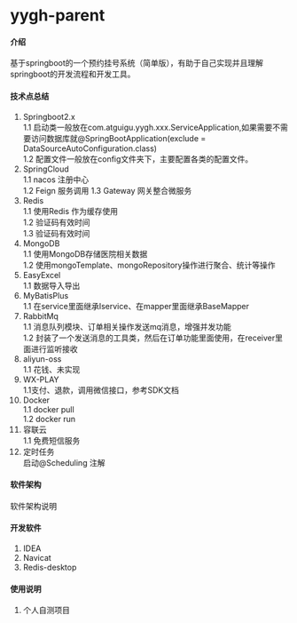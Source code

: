 # yygh-parent

#### 介绍
基于springboot的一个预约挂号系统（简单版），有助于自己实现并且理解springboot的开发流程和开发工具。
#### 技术点总结
1. Springboot2.x    
    1.1 启动类一般放在com.atguigu.yygh.xxx.ServiceApplication,如果需要不需要访问数据库就@SpringBootApplication(exclude = DataSourceAutoConfiguration.class)   
    1.2 配置文件一般放在config文件夹下，主要配置各类的配置文件。  
2. SpringCloud  
    1.1 nacos  注册中心  
    1.2 Feign  服务调用
    1.3 Gateway  网关整合微服务  
3. Redis  
    1.1 使用Redis 作为缓存使用  
    1.2 验证码有效时间  
    1.3 验证码有效时间  
4. MongoDB  
    1.1 使用MongoDB存储医院相关数据  
    1.2 使用mongoTemplate、mongoRepository操作进行聚合、统计等操作  
5. EasyExcel  
    1.1 数据导入导出  
6. MyBatisPlus  
    1.1 在service里面继承Iservice、在mapper里面继承BaseMapper  
7. RabbitMq  
    1.1 消息队列模块、订单相关操作发送mq消息，增强并发功能  
    1.2 封装了一个发送消息的工具类，然后在订单功能里面使用，在receiver里面进行监听接收  
8. aliyun-oss  
    1.1 花钱、未实现  
9. WX-PLAY  
    1.1支付、退款，调用微信接口，参考SDK文档
10. Docker  
    1.1 docker pull  
    1.2 docker run   
11. 容联云  
    1.1 免费短信服务  
12. 定时任务  
    启动@Scheduling 注解
 





#### 软件架构
软件架构说明


#### 开发软件

1.  IDEA
2.  Navicat
3.  Redis-desktop

#### 使用说明

1.  个人自测项目





